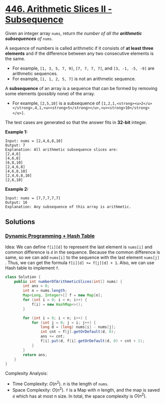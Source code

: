 # [446. Arithmetic Slices II - Subsequence](https://leetcode.com/problems/arithmetic-slices-ii-subsequence/)

Given an integer array `nums`, return _the number of all the **arithmetic subsequences** of_ `nums`.

A sequence of numbers is called arithmetic if it consists of **at least three elements** and if the difference between any two consecutive elements is the same.

- For example, `[1, 3, 5, 7, 9]`, `[7, 7, 7, 7]`, and `[3, -1, -5, -9]` are arithmetic sequences.
- For example, `[1, 1, 2, 5, 7]` is not an arithmetic sequence.

A **subsequence** of an array is a sequence that can be formed by removing some elements (possibly none) of the array.

- For example, `[2,5,10]` is a subsequence of `[1,2,1,<strong><u>2</u></strong>,4,1,<u><strong>5</strong></u>,<u><strong>10</strong></u>]`.

The test cases are generated so that the answer fits in **32-bit** integer.

**Example 1:**

```
Input: nums = [2,4,6,8,10]
Output: 7
Explanation: All arithmetic subsequence slices are:
[2,4,6]
[4,6,8]
[6,8,10]
[2,4,6,8]
[4,6,8,10]
[2,4,6,8,10]
[2,6,10]
```

**Example 2:**

```
Input: nums = [7,7,7,7,7]
Output: 16
Explanation: Any subsequence of this array is arithmetic.
```

## Solutions
### [Dynamic Programming + Hash Table](./ArithmeticSlicesIiSubsequence.java)

Idea: We can define `f[i][d]` to represent the last element  is `nums[i]` and common difference is `d` in the sequence. Because the common difference is same, so we can add `nums[i]` to the sequence with the last element `nums[j]` . Thus, we can get the formula `f[i][d] += f[j][d] + 1`. Also, we can use Hash table to implement `f`.

```java
class Solution {
    public int numberOfArithmeticSlices(int[] nums) {
        int ans = 0;
        int n = nums.length;
        Map<Long, Integer>[] f = new Map[n];
        for (int i = 0; i < n; i++) {
            f[i] = new HashMap<>();
        }

        for (int i = 0; i < n; i++) {
            for (int j = 0; j < i; j++) {
                long d = (long) nums[i] - nums[j];
                int cnt = f[j].getOrDefault(d, 0);
                ans += cnt;
                f[i].put(d, f[i].getOrDefault(d, 0) + cnt + 1);
            }
        }
        return ans;
    }
}
```

Complexity Analysis:

- Time Complexity: $O(n^2)$. $n$ is the length of `nums`.
- Space Complexity: $O(n^2)$. `f` is a Map with $n$ length, and the map is saved `d` which has at most n size. In total, the space complexity is $O(n^2)$.
